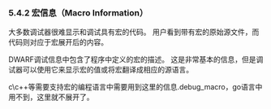 ### 5.4.2 宏信息（Macro Information）

大多数调试器很难显示和调试具有宏的代码。 用户看到带有宏的原始源文件，而代码则对应于宏展开后的内容。

DWARF调试信息中包含了程序中定义的宏的描述。 这是非常基本的信息，但是调试器可以使用它来显示宏的值或将宏翻译成相应的源语言。

c\c++等需要支持宏的编程语言中需要用到这里的信息.debug_macro，go语言中用不到，这里就不展开了。

